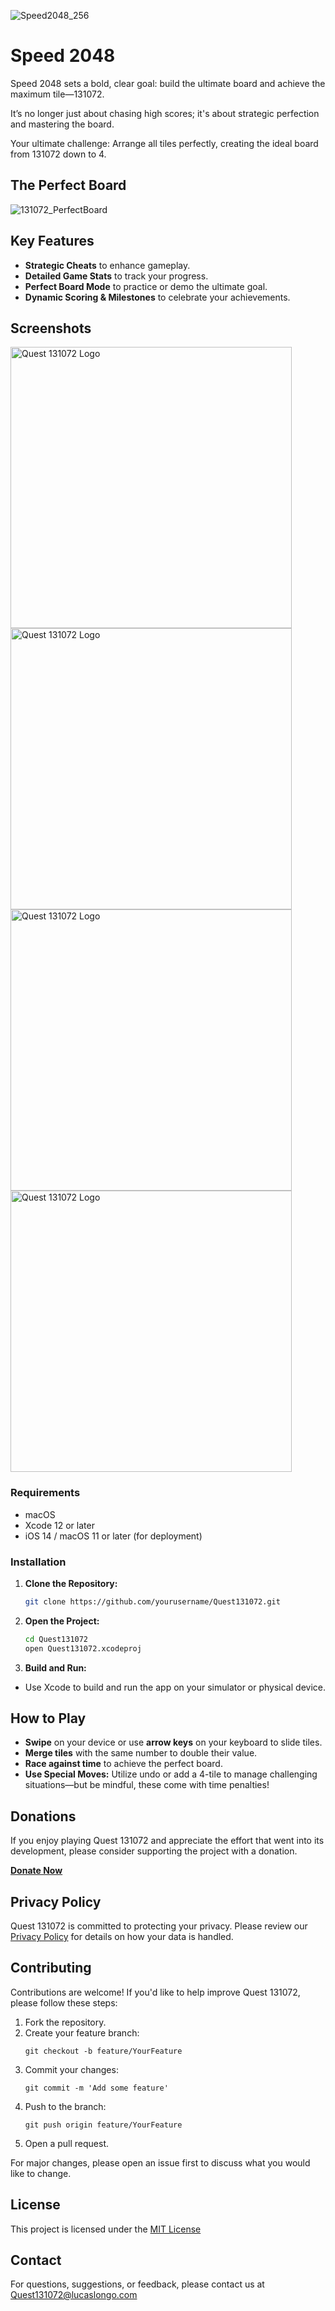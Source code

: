 ![Speed2048_256](https://github.com/user-attachments/assets/4f7f4132-fec0-4cbd-b7f7-854d3e8e7e7a)

# Speed 2048
Speed 2048 sets a bold, clear goal: build the ultimate board and achieve the maximum tile—131072. 

It’s no longer just about chasing high scores; it's about strategic perfection and mastering the board.

Your ultimate challenge: Arrange all tiles perfectly, creating the ideal board from 131072 down to 4.

## The Perfect Board

![131072_PerfectBoard](https://github.com/user-attachments/assets/675eeaf0-e4ca-4d44-909e-eccb184e19b5)

## Key Features
- **Strategic Cheats** to enhance gameplay.
- **Detailed Game Stats** to track your progress.
- **Perfect Board Mode** to practice or demo the ultimate goal.
- **Dynamic Scoring & Milestones** to celebrate your achievements.

## Screenshots
<img src="https://github.com/user-attachments/assets/14ec2cc9-bbc9-49ed-8b70-3a2f3e65c4c0" alt="Quest 131072 Logo" height="450">
<img src="https://github.com/user-attachments/assets/177640a2-ef53-416d-9906-d235ecf5ed6f" alt="Quest 131072 Logo" height="450">
<img src="https://github.com/user-attachments/assets/bf061b98-165c-40e8-b4da-36ad927f6467" alt="Quest 131072 Logo" height="450">
<img src="https://github.com/user-attachments/assets/c254b2a7-cbde-4725-911b-3b745f9f9604" alt="Quest 131072 Logo" height="450">

### Requirements

- macOS
- Xcode 12 or later
- iOS 14 / macOS 11 or later (for deployment)

### Installation

1. **Clone the Repository:**
   ```bash
   git clone https://github.com/yourusername/Quest131072.git

2. **Open the Project:**
   ```bash
   cd Quest131072
   open Quest131072.xcodeproj

3. **Build and Run:**
- Use Xcode to build and run the app on your simulator or physical device.

## How to Play
- **Swipe** on your device or use **arrow keys** on your keyboard to slide tiles.
- **Merge tiles** with the same number to double their value.
- **Race against time** to achieve the perfect board.
- **Use Special Moves:** Utilize undo or add a 4-tile to manage challenging situations—but be mindful, these come with time penalties!

## Donations
If you enjoy playing Quest 131072 and appreciate the effort that went into its development, please consider supporting the project with a donation.

[**Donate Now**](https://www.paypal.com/donate/?business=7L6CKKDNMKJJ2&no_recurring=0&item_name=Support+development+and+improvements+of+Speed2048&currency_code=USD)

## Privacy Policy
Quest 131072 is committed to protecting your privacy. Please review our [Privacy Policy](https://lucaslongo.com/Quest131072-privacy-policy/) for details on how your data is handled.

## Contributing
Contributions are welcome! If you'd like to help improve Quest 131072, please follow these steps:
1. Fork the repository.
2. Create your feature branch:
   ```
   git checkout -b feature/YourFeature
4. Commit your changes:
   ```
   git commit -m 'Add some feature'
6. Push to the branch:
   ```
   git push origin feature/YourFeature
8. Open a pull request.

For major changes, please open an issue first to discuss what you would like to change.

## License
This project is licensed under the [MIT License](https://mit-license.org/)

## Contact
For questions, suggestions, or feedback, please contact us at [Quest131072@lucaslongo.com](mailto:Quest131072@lucaslongo.com)

   

